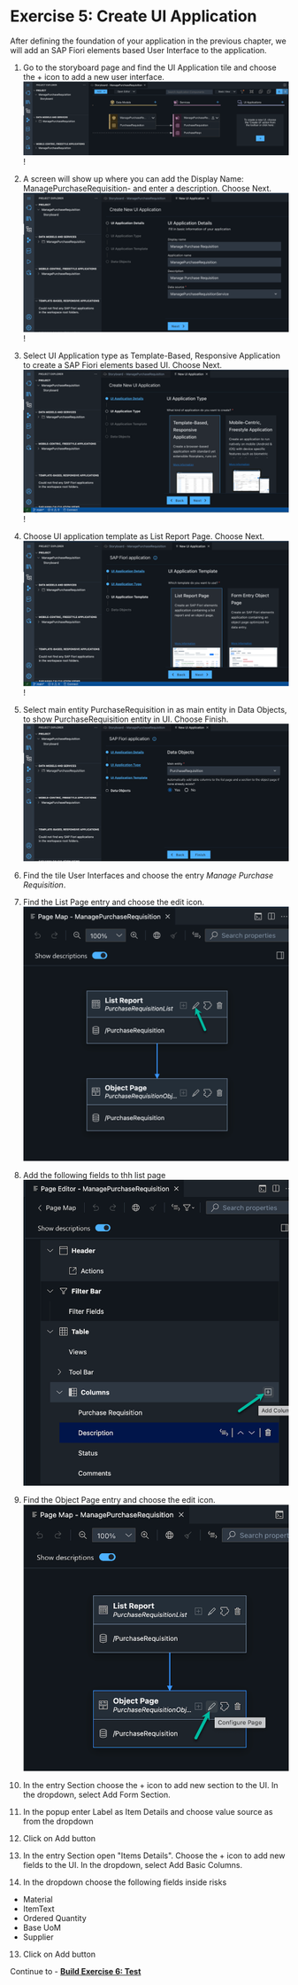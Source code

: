 # Exercise 5: Create UI Application
After defining the foundation of your application in the previous chapter, we will add an SAP Fiori elements based User Interface to the application.

1. Go to the storyboard page and find the UI Application tile and choose the + icon to add a new user interface.
![](images/UI_001.png)!

2. A screen will show up where you can add the Display Name: ManagePurchaseRequisition-<Your-User-ID> and enter a description. Choose Next.
![](images/UI_002.png)!

3. Select UI Application type as Template-Based, Responsive Application to create a SAP Fiori elements based UI. Choose Next.
![](images/UI_003.png)!

4. Choose UI application template as List Report Page. Choose Next.
![](images/UI_004.png)!

5. Select main entity PurchaseRequisition in as main entity in Data Objects, to show PurchaseRequisition entity in UI. Choose Finish.
![](images/UI_005.png)

6. Find the tile User Interfaces and choose the entry *Manage Purchase Requisition*.

   
7. Find the List Page entry and choose the edit icon.
![](images/UI_007.png)
   
9. Add the following fields to thh list page
![](images/UI_008.png)
11. Find the Object Page entry and choose the edit icon.
![](images/UI_009.png)
8. In the entry Section choose the + icon to add new section to the UI. In the dropdown, select Add Form Section.
   
9. In the popup enter Label as Item Details and choose value source as  from the dropdown
    
10. Click on Add button

11. In the entry Section open "Items Details". Choose the + icon to add new fields to the UI. In the dropdown, select Add Basic Columns.


12. In the dropdown choose the following fields inside risks

- Material
- ItemText
- Ordered Quantity
- Base UoM
- Supplier

13. Click on Add button

Continue to - **[Build Exercise 6: Test](../../../buildcode/exercises/ex6/README.md)**
